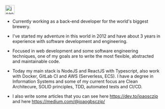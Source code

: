 <a href="https://dev.to/joaosczip">
  <img src="https://d2fltix0v2e0sb.cloudfront.net/dev-badge.svg" alt="joaosczip's DEV Profile" height="30" width="30">
</a>

- Currently working as a back-end developer for the world's biggest brewery. 

- I've started my adventure in this world in 2012 and have about 3 years in experience with software development and engineering. 

- Focused in web development and some software engineering techniques, one of my goals are to write the most flexible, abstracted and maintainable code. 

- Today my main stack is NodeJS and ReactJS with Typescript, also work with Docker, GitLab CI and AWS (Serverless, ECS). I have a degree in Information Systems and some of my current focus are Clean Architecure, SOLID principles, TDD, automated tests and CI/CD. 

- I also write some articles that you can see here https://dev.to/joaosczip and here https://medium.com/@joaogbsczip/ 
<!--
 I’m currently working on ...
- 🌱 I’m currently learning ...
- 👯 I’m looking to collaborate on ...
- 🤔 I’m looking for help with ...
- 💬 Ask me about ...
- 📫 How to reach me: ...
- 😄 Pronouns: ...
- ⚡ Fun fact: ...
-->
